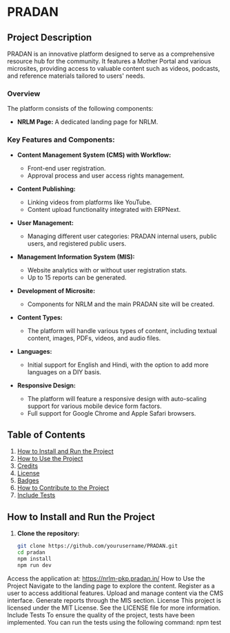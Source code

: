 
# PRADAN

## Project Description
PRADAN is an innovative platform designed to serve as a comprehensive resource hub for the community. It features a Mother Portal and various microsites, providing access to valuable content such as videos, podcasts, and reference materials tailored to users' needs.

### Overview
The platform consists of the following components:

- **NRLM Page:** A dedicated landing page for NRLM.
 
### Key Features and Components:
- **Content Management System (CMS) with Workflow:**
  - Front-end user registration.
  - Approval process and user access rights management.

- **Content Publishing:**
  - Linking videos from platforms like YouTube.
  - Content upload functionality integrated with ERPNext.

- **User Management:**
  - Managing different user categories: PRADAN internal users, public users, and registered public users.

- **Management Information System (MIS):**
  - Website analytics with or without user registration stats.
  - Up to 15 reports can be generated.

- **Development of Microsite:**
  - Components for NRLM and the main PRADAN site will be created.

- **Content Types:**
  - The platform will handle various types of content, including textual content, images, PDFs, videos, and audio files.

- **Languages:**
  - Initial support for English and Hindi, with the option to add more languages on a DIY basis.

- **Responsive Design:**
  - The platform will feature a responsive design with auto-scaling support for various mobile device form factors.
  - Full support for Google Chrome and Apple Safari browsers.

## Table of Contents
1. [How to Install and Run the Project](#how-to-install-and-run-the-project)
2. [How to Use the Project](#how-to-use-the-project)
3. [Credits](#credits)
4. [License](#license)
5. [Badges](#badges)
6. [How to Contribute to the Project](#how-to-contribute-to-the-project)
7. [Include Tests](#include-tests)

## How to Install and Run the Project
1. **Clone the repository:**
   ```bash
   git clone https://github.com/yourusername/PRADAN.git
   cd pradan
   npm install
   npm run dev

Access the application at:
https://nrlm-pkp.pradan.in/
How to Use the Project
Navigate to the landing page to explore the content.
Register as a user to access additional features.
Upload and manage content via the CMS interface.
Generate reports through the MIS section.
License
This project is licensed under the MIT License. See the LICENSE file for more information.
Include Tests
To ensure the quality of the project, tests have been implemented. You can run the tests using the following command:
npm test
